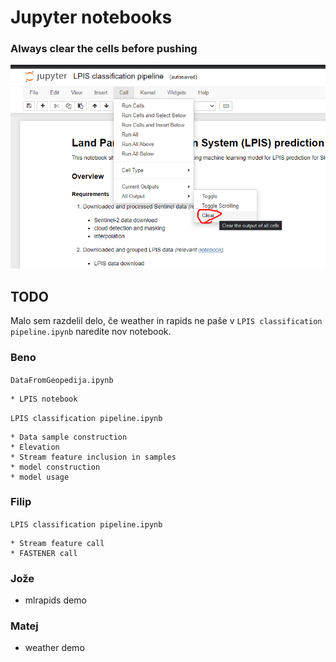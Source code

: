 # Jupyter notebooks


### Always clear the cells before pushing
![](images/jupyter_clear.png)

## TODO
Malo sem razdelil delo, če weather in rapids ne paše v `LPIS classification pipeline.ipynb` naredite nov notebook.


### Beno
`DataFromGeopedija.ipynb`

    * LPIS notebook 

`LPIS classification pipeline.ipynb`

    * Data sample construction
    * Elevation
    * Stream feature inclusion in samples
    * model construction
    * model usage

### Filip
`LPIS classification pipeline.ipynb`

    * Stream feature call
    * FASTENER call

### Jože
* mlrapids demo

### Matej
* weather demo
